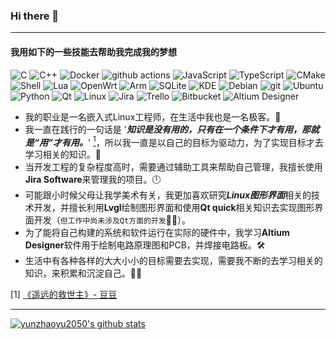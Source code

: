 ### Hi there 👋

----
#### 我用如下的一些技能去帮助我完成我的梦想
<p>
  <img alt="C" src="https://img.shields.io/badge/-C-A8B9CC?style=flat-square&logo=c&logoColor=white" />
  <img alt="C++" src="https://img.shields.io/badge/-C++-00599C?style=flat-square&logo=cplusplus&logoColor=white" /> 
  <img alt="Docker" src="https://img.shields.io/badge/-Docker-46a2f1?style=flat-square&logo=docker&logoColor=white" />
  <img alt="github actions" src="https://img.shields.io/badge/-Github_Actions-2088FF?style=flat-square&logo=github-actions&logoColor=white" />
  <img alt="JavaScript" src="https://img.shields.io/badge/-JavaScript-F7DF1E?style=flat-square&logo=javascript&logoColor=white" />
  <img alt="TypeScript" src="https://img.shields.io/badge/-TypeScript-007ACC?style=flat-square&logo=typescript&logoColor=white" />
  <img alt="CMake" src="https://img.shields.io/badge/-CMake-064F8C?style=flat-square&logo=cmake&logoColor=white" />
  <img alt="Shell" src="https://img.shields.io/badge/-Shell-FFD500?style=flat-square&logo=shell&logoColor=white" />
  <img alt="Lua" src="https://img.shields.io/badge/-Lua-2C2D72?style=flat-square&logo=lua&logoColor=white" />
  <img alt="OpenWrt" src="https://img.shields.io/badge/-OpenWrt-00B5E2?style=flat-square&logo=openwrt&logoColor=white" />
  <img alt="Arm" src="https://img.shields.io/badge/-Arm-0091BD?style=flat-square&logo=arm&logoColor=white" />
  <img alt="SQLite" src="https://img.shields.io/badge/-SQLite-003B57?style=flat-square&logo=sqlite&logoColor=white" />
  <img alt="KDE" src="https://img.shields.io/badge/-KDE-1D99F3?style=flat-square&logo=kde&logoColor=white" />
  <img alt="Debian" src="https://img.shields.io/badge/-Debian-A81D33?style=flat-square&logo=debian&logoColor=white" />
  <img alt="git" src="https://img.shields.io/badge/-Git-F05032?style=flat-square&logo=git&logoColor=white" />
  <img alt="Ubuntu" src="https://img.shields.io/badge/-Ubuntu-E95420?style=flat-square&logo=ubuntu&logoColor=white" />
  <img alt="Python" src="https://img.shields.io/badge/-Python-3776AB?style=flat-square&logo=python&logoColor=white" />
  <img alt="Qt" src="https://img.shields.io/badge/-Qt-41CD52?style=flat-square&logo=qt&logoColor=white" />
  <img alt="Linux" src="https://img.shields.io/badge/-Linux-FCC624?style=flat-square&logo=linux&logoColor=white" />
  <img alt="Jira" src="https://img.shields.io/badge/-Jira-0052CC?style=flat-square&logo=jira&logoColor=white" />
  <img alt="Trello" src="https://img.shields.io/badge/-Trello-0052CC?style=flat-square&logo=trello&logoColor=white" />
  <img alt="Bitbucket" src="https://img.shields.io/badge/-Bitbucket-0052CC?style=flat-square&logo=bitbucket&logoColor=white" />
  <img alt="Altium Designer" src="https://img.shields.io/badge/-AltiumDesigner-A5915F?style=flat-square&logo=altiumdesigner&logoColor=white" />
</p>

- 我的职业是一名嵌入式Linux工程师，在生活中我也是一名极客。:muscle:
- 我一直在践行的一句话是 '***知识是没有用的，只有在一个条件下才有用，那就是“用”才有用。***' [<sup>1</sup>](#refer-1)，所以我一直是以自己的目标为驱动力，为了实现目标才去学习相关的知识。:triangular_flag_on_post:
- 当开发工程的复杂程度高时，需要通过辅助工具来帮助自己管理，我擅长使用**Jira Software**来管理我的项目。:clock12:
- 可能跟小时候父母让我学美术有关，我更加喜欢研究***Linux图形界面***相关的技术开发，并擅长利用**Lvgl**绘制图形界面和使用**Qt quick**相关知识去实现图形界面开发（`但工作中尚未涉及Qt方面的开发`:man_shrugging:）。
- 为了能将自己构建的系统和软件运行在实际的硬件中，我学习**Altium Designer**软件用于绘制电路原理图和PCB，并焊接电路板。:hammer_and_wrench:
- 生活中有各种各样的大大小小的目标需要去实现，需要我不断的去学习相关的知识，来积累和沉淀自己。:running_man:

[1] [《遥远的救世主》- 豆豆](https://book.douban.com/subject/1322455/)

----

<a href="https://github.com/yunzhaoyu2050/"><img align="center" src="https://github-readme-stats.vercel.app/api?username=yunzhaoyu2050&show_icons=true&include_all_commits=true&theme=default&hide_border=true" alt="yunzhaoyu2050's github stats" /></a>
